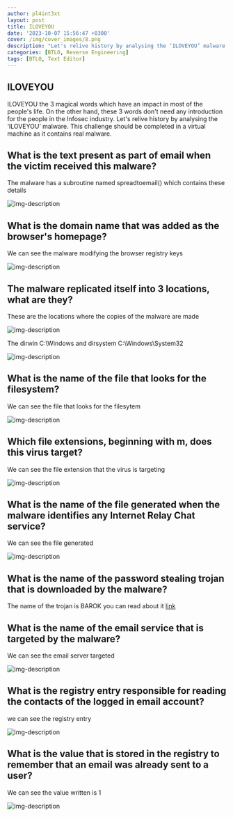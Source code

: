 ```yaml
---
author: pl4int3xt
layout: post
title: ILOVEYOU
date: '2023-10-07 15:56:47 +0300'
cover: /img/cover_images/8.png
description: "Let's relive history by analysing the ‘ILOVEYOU’ malware."
categories: [BTLO, Reverse Engineering]
tags: [BTLO, Text Editor]
---
```


## ILOVEYOU
ILOVEYOU the 3 magical words which have an impact in most of the people's life.
On the other hand, these 3 words don't need any introduction for the people in the Infosec industry.
Let's relive history by analysing the ‘ILOVEYOU’ malware.
This challenge should be completed in a virtual machine as it contains real malware. 

## What is the text present as part of email when the victim received this malware?

The malware has a subroutine named spreadtoemail() which contains these details

![img-description](/assets/img/iloveyou/1.png)

## What is the domain name that was added as the browser's homepage?

We can see the malware modifying the browser registry keys

![img-description](/assets/img/iloveyou/2.png)

## The malware replicated itself into 3 locations, what are they?

These are the locations where the copies of the malware are made

![img-description](/assets/img/iloveyou/3.png)

The dirwin C:\Windows and dirsystem C:\Windows\System32  

![img-description](/assets/img/iloveyou/4.png)

## What is the name of the file that looks for the filesystem?

We can see the file that looks for the filesytem

![img-description](/assets/img/iloveyou/5.png)

## Which file extensions, beginning with m, does this virus target?

We can see the file extension that the virus is targeting

![img-description](/assets/img/iloveyou/6.png)

## What is the name of the file generated when the malware identifies any Internet Relay Chat service?

We can see the file generated 

![img-description](/assets/img/iloveyou/7.png)

## What is the name of the password stealing trojan that is downloaded by the malware?

The name of the trojan is BAROK you can read about it [link](https://www.f-secure.com/v-descs/love.shtml)

## What is the name of the email service that is targeted by the malware?

We can see the email server targeted

![img-description](/assets/img/iloveyou/8.png)

## What is the registry entry responsible for reading the contacts of the logged in email account?

we can see the registry entry 

![img-description](/assets/img/iloveyou/9.png)

## What is the value that is stored in the registry to remember that an email was already sent to a user?

We can see the value written is 1

![img-description](/assets/img/iloveyou/10.png)